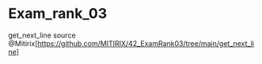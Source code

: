 # Exam_rank_03

get_next_line source @Mitirix[https://github.com/MITIRIX/42_ExamRank03/tree/main/get_next_line]
